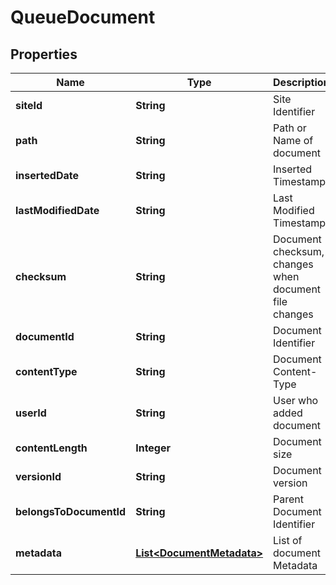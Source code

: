 

# QueueDocument


## Properties

| Name | Type | Description | Notes |
|------------ | ------------- | ------------- | -------------|
|**siteId** | **String** | Site Identifier |  [optional] |
|**path** | **String** | Path or Name of document |  [optional] |
|**insertedDate** | **String** | Inserted Timestamp |  [optional] |
|**lastModifiedDate** | **String** | Last Modified Timestamp |  [optional] |
|**checksum** | **String** | Document checksum, changes when document file changes |  [optional] |
|**documentId** | **String** | Document Identifier |  [optional] |
|**contentType** | **String** | Document Content-Type |  [optional] |
|**userId** | **String** | User who added document |  [optional] |
|**contentLength** | **Integer** | Document size |  [optional] |
|**versionId** | **String** | Document version |  [optional] |
|**belongsToDocumentId** | **String** | Parent Document Identifier |  [optional] |
|**metadata** | [**List&lt;DocumentMetadata&gt;**](DocumentMetadata.md) | List of document Metadata |  [optional] |



